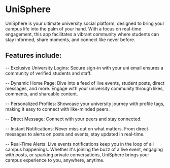 # UniSphere

UniSphere is your ultimate university social platform, designed to bring your campus life into the palm of your hand. With a focus on real-time engagement, this app facilitates a vibrant community where students can stay informed, share moments, and connect like never before. 

## Features include: 
-- Exclusive University Logins: Secure sign-in with your uni email ensures a community of verified students and staff. 

-- Dynamic Home Page: Dive into a feed of live events, student posts, direct messages, and more. Engage with your university community through likes, comments, and shareable content. 

-- Personalized Profiles: Showcase your university journey with profile tags, making it easy to connect with like-minded peers. 

-- Direct Message: Connect with your peers and stay connected.

-- Instant Notifications: Never miss out on what matters. From direct messages to alerts on posts and events, stay updated in real-time.

-- Real-Time Alerts: Live events notifications keep you in the loop of all campus happenings. Whether it's joining the buzz of a live event, engaging with posts, or sparking private conversations, UniSphere brings your campus experience to you, anywhere, anytime.
